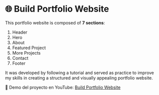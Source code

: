 # 🌐 Build Portfolio Website

This portfolio website is composed of **7 sections**:
1. Header  
2. Hero  
3. About  
4. Featured Project  
5. More Projects  
6. Contact  
7. Footer  

It was developed by following a tutorial and served as practice to improve my skills in creating a structured and visually appealing portfolio website.

🎥 Demo del proyecto en YouTube: [Build Portfolio Website](https://www.youtube.com/watch?v=dLDn_k8GmaU)

